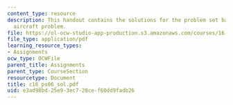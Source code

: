 ```yaml
---
content_type: resource
description: This handout contains the solutions for the problem set based on the
  aircraft problem.
file: https://ol-ocw-studio-app-production.s3.amazonaws.com/courses/16-01-unified-engineering-i-ii-iii-iv-fall-2005-spring-2006/e3ad98bd25e93ec728cef60dd9fadb26_c16_ps06_sol.pdf
file_type: application/pdf
learning_resource_types:
- Assignments
ocw_type: OCWFile
parent_title: Assignments
parent_type: CourseSection
resourcetype: Document
title: c16_ps06_sol.pdf
uid: e3ad98bd-25e9-3ec7-28ce-f60dd9fadb26
---
```

